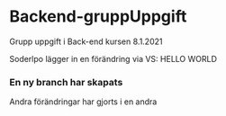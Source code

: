 # Backend-gruppUppgift
Grupp uppgift i Back-end kursen 8.1.2021

Soderlpo lägger in en förändring via VS: HELLO WORLD
### En ny branch har skapats
Andra förändringar har gjorts i en andra 
